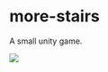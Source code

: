 # more-stairs

A small unity game.

<img src="https://sun9-62.userapi.com/c858224/v858224136/5edac/YmpwkXEDPyI.jpg" />
